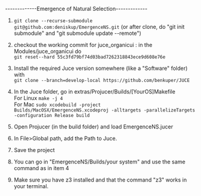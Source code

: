 -------------Emergence of Natural Selection-------------

1. ```git clone --recurse-submodule git@github.com:deniskup/EmergenceNS.git``` (or after clone, do "git init submodule" and "git submodule update --remote")
2. checkout  the working commit for juce_organicui : in the Modules/juce_organicui do <br>
```git reset--hard 55c3fd79bf74d03bad7262318843ece9d608e76e```

3. Install the required Juce version somewhere (like a "Software" folder) with <br>
 ```git clone --branch=develop-local https://github.com/benkuper/JUCE```

4. In the Juce folder, go in extras/Projucer/Builds/[YourOS]Makefile <br>
   For Linux ```make -j 4```<br>
   For Mac ```sudo xcodebuild -project Builds/MacOSX/EmergenceNS.xcodeproj -alltargets -parallelizeTargets -configuration Release build```<br>
5. Open Projucer (in the build folder) and load EmergenceNS.jucer<br>

6. In File>Global path, add the Path to Juce.

7. Save the project

8. You can go in "EmergenceNS/Builds/your system" and use the same command as in item 4

9. Make sure you have z3 installed and that the command "z3" works in your terminal.


